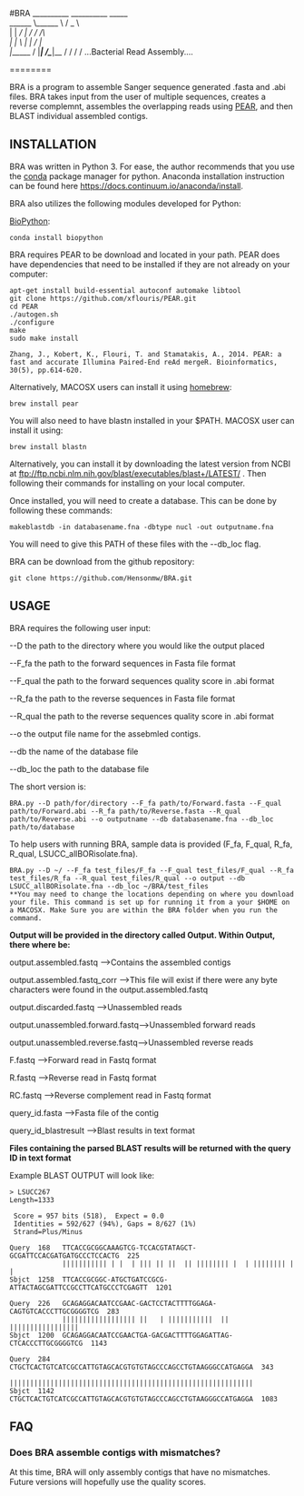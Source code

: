 #BRA
    __________ __________    _____   
    \______   \\______   \  /  _  \  
     |    |  _/ |       _/ /  /_\  \
     |    |   \ |    |   \/    |    \
     |______  / |____|_  /\____|__  /
            \/         \/         \/
...Bacterial Read Assembly....

========

BRA is a program to assemble Sanger sequence generated .fasta and .abi files. BRA takes input from the user of multiple sequences, creates a reverse complemnt, assembles the overlapping reads using [PEAR](http://sco.h-its.org/exelixis/web/software/pear/), and then BLAST individual assembled contigs.  

INSTALLATION
------------  

BRA was written in Python 3. For ease, the author recommends that you use the
[conda](https://www.continuum.io/downloads) package manager for python. Anaconda installation instruction can be found here https://docs.continuum.io/anaconda/install.

BRA also utilizes the following modules developed for Python:

[BioPython](http://biopython.org/wiki/Documentation):

    conda install biopython

BRA requires PEAR to be download and located in your path. PEAR does have dependencies
that need to be installed if they are not already on your computer:

    apt-get install build-essential autoconf automake libtool
    git clone https://github.com/xflouris/PEAR.git
    cd PEAR
    ./autogen.sh
    ./configure
    make
    sudo make install

    Zhang, J., Kobert, K., Flouri, T. and Stamatakis, A., 2014. PEAR: a fast and accurate Illumina Paired-End reAd mergeR. Bioinformatics, 30(5), pp.614-620.


Alternatively, MACOSX users can install it using [homebrew](http://brew.sh/):

    brew install pear

You will also need to have blastn installed in your $PATH. MACOSX user can install it using:

    brew install blastn

Alternatively, you can install it by downloading the latest version from
NCBI at ftp://ftp.ncbi.nlm.nih.gov/blast/executables/blast+/LATEST/ . Then following their commands
for installing on your local computer.

Once installed, you will need to create a database. This can be done by following these commands:

    makeblastdb -in databasename.fna -dbtype nucl -out outputname.fna

You will need to give this PATH of these files with the --db_loc flag.


BRA can be download from the github repository:

    git clone https://github.com/Hensonmw/BRA.git

USAGE
-----

BRA requires the following user input:

--D the path to the directory where you would like the output placed

--F_fa the path to the forward sequences in Fasta file format

--F_qual the path to the forward sequences quality score in .abi format

--R_fa the path to the reverse sequences in Fasta file format

--R_qual the path to the reverse sequences quality score in .abi format

--o the output file name for the assebmled contigs.

--db the name of the database file

--db_loc the path to the database file

The short version is:

	BRA.py --D path/for/directory --F_fa path/to/Forward.fasta --F_qual path/to/Forward.abi --R_fa path/to/Reverse.fasta --R_qual path/to/Reverse.abi --o outputname --db databasename.fna --db_loc path/to/database

To help users with running BRA, sample data is provided (F_fa, F_qual, R_fa, R_qual, LSUCC_allBORisolate.fna).

    BRA.py --D ~/ --F_fa test_files/F_fa --F_qual test_files/F_qual --R_fa test_files/R_fa --R_qual test_files/R_qual --o output --db LSUCC_allBORisolate.fna --db_loc ~/BRA/test_files
    **You may need to change the locations depending on where you download your file. This command is set up for running it from a your $HOME on a MACOSX. Make Sure you are within the BRA folder when you run the command.  

**Output will be provided in the directory called Output. Within Output, there where
be:**

output.assembled.fastq          -->Contains the assembled contigs

output.assembled.fastq_corr     -->This file will exist if there were any byte characters
                                were found in the output.assembled.fastq

output.discarded.fastq          -->Unassembled reads

output.unassembled.forward.fastq-->Unassembled forward reads

output.unassembled.reverse.fastq-->Unassembled reverse reads

F.fastq                         -->Forward read in Fastq format

R.fastq                         -->Reverse read in Fastq format

RC.fastq                        -->Reverse complement read in Fastq format

query_id.fasta                  -->Fasta file of the contig

query_id_blastresult            -->Blast results in text format

**Files containing the parsed BLAST results will be returned with the query ID in text format**

Example BLAST OUTPUT will look like:

    > LSUCC267
    Length=1333

     Score = 957 bits (518),  Expect = 0.0
     Identities = 592/627 (94%), Gaps = 8/627 (1%)
     Strand=Plus/Minus

    Query  168   TTCACCGCGGCAAAGTCG-TCCACGTATAGCT-GCGATTCCACGATGATGCCCTCCACTG  225
                 ||||||||||| | |  | ||| || ||  || |||||||| |  | |||||||| | |
    Sbjct  1258  TTCACCGCGGC-ATGCTGATCCGCG-ATTACTAGCGATTCCGCCTTCATGCCCTCGAGTT  1201

    Query  226   GCAGAGGACAATCCGAAC-GACTCCTACTTTTGGAGA-CAGTGTCACCCTTGCGGGGTCG  283
                 |||||||||||||||||| ||   | |||||||||||  ||  |||||||||||||||||
    Sbjct  1200  GCAGAGGACAATCCGAACTGA-GACGACTTTTGGAGATTAG-CTCACCCTTGCGGGGTCG  1143

    Query  284   CTGCTCACTGTCATCGCCATTGTAGCACGTGTGTAGCCCAGCCTGTAAGGGCCATGAGGA  343
                 ||||||||||||||||||||||||||||||||||||||||||||||||||||||||||||
    Sbjct  1142  CTGCTCACTGTCATCGCCATTGTAGCACGTGTGTAGCCCAGCCTGTAAGGGCCATGAGGA  1083



FAQ
---

### Does BRA assemble contigs with mismatches?
At this time, BRA will only assembly contigs that have no mismatches. Future versions will hopefully
use the quality scores.

